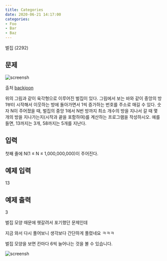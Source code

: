 ```yaml
---
title: Categories
date: 2020-06-21 14:17:00
categories:
- Foo
- Bar
- Baz
---
```

벌집 (2292)

## 문제


![screensh](http://drive.google.com/uc?export=view&id=1heFZOUU9_Yyt56U6Tgt9Bwns30J8uXme)

출처 [backjoon](https://www.acmicpc.net/problem/2292)

위의 그림과 같이 육각형으로 이루어진 벌집이 있다. 그림에서 보는 바와 같이 중앙의 방 1부터 시작해서 이웃하는 방에 돌아가면서 1씩 증가하는 번호를 주소로 매길 수 있다. 숫자 N이 주어졌을 때, 벌집의 중앙 1에서 N번 방까지 최소 개수의 방을 지나서 갈 때 몇 개의 방을 지나가는지(시작과 끝을 포함하여)를 계산하는 프로그램을 작성하시오. 예를 들면, 13까지는 3개, 58까지는 5개를 지난다.

## 입력

첫째 줄에 N(1 ≤ N ≤ 1,000,000,000)이 주어진다.



## 예제 입력

13



## 예제 출력

3

벌집 모양 때문에 헷갈려서 포기했던 문제인데 

지금 와서 다시 풀어보니 생각보다 간단하게 풀렸네요 ㅋㅋㅋ

벌집 모양을 보면 칸마다 6씩 늘어나는 것을 볼 수 있습니다.


![screensh](http://drive.google.com/uc?export=view&id=1CSg7oKyec6ABUkUljIuLSuOifqet1G1r)










